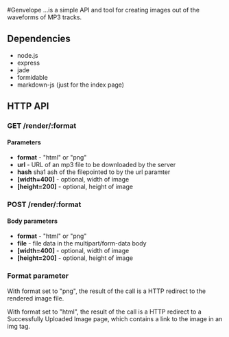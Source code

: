 #Genvelope
...is a simple API and tool for creating images out of the waveforms of MP3 tracks.

## Dependencies 
*	node.js
*	express
*	jade
*	formidable
*	markdown-js (just for the index page)

## HTTP API
### GET /render/:format
#### Parameters
*	**format** - "html" or "png"
*	**url** - URL of an mp3 file to be downloaded by the server
*	**hash** sha1 ash of the filepointed to by the url paramter
*	**[width=400]** - optional, width of image
*	**[height=200]** - optional, height of image

### POST /render/:format
#### Body parameters
*	**format** - "html" or "png"
*	**file** - file data in the multipart/form-data body
*	**[width=400]** - optional, width of image
*	**[height=200]** - optional, height of image

### Format parameter
With format set to &quot;png&quot;, the result of the call is a 
HTTP redirect to the rendered image file.

With format set to &quot;html&quot;, the result of the call is a
HTTP redirect to a Successfully Uploaded Image page, which contains
a link to the image in an img tag.
